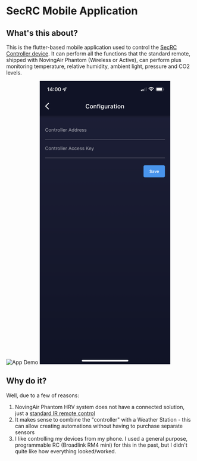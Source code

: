 # SecRC Mobile Application

## What's this about?

This is the flutter-based mobile application used to control
the [SecRC Controller device](https://github.com/adrian-dobre/Phantom-Controller). It can perform
all the functions that the standard remote, shipped with NovingAir Phantom (Wireless or Active), can
perform plus monitoring temperature, relative humidity, ambient light, pressure and CO2 levels.

![App Demo](./resources/demo/app-demo.gif?raw=true)
![Config Screen](./resources/demo/config-screen.png?raw=true)

## Why do it?

Well, due to a few of reasons:

1. NovingAir Phantom HRV system does not have a connected solution, just
   a [standard IR remote control](https://ventilatie-recuperare.ro/produs/telecomanda-tc-phantom-active/)
2. It makes sense to combine the "controller" with a Weather Station - this can allow creating
   automations without having to purchase separate sensors
3. I like controlling my devices from my phone. I used a general purpose, programmable RC (Broadlink
   RM4 mini) for this in the past, but I didn't quite like how everything looked/worked.
